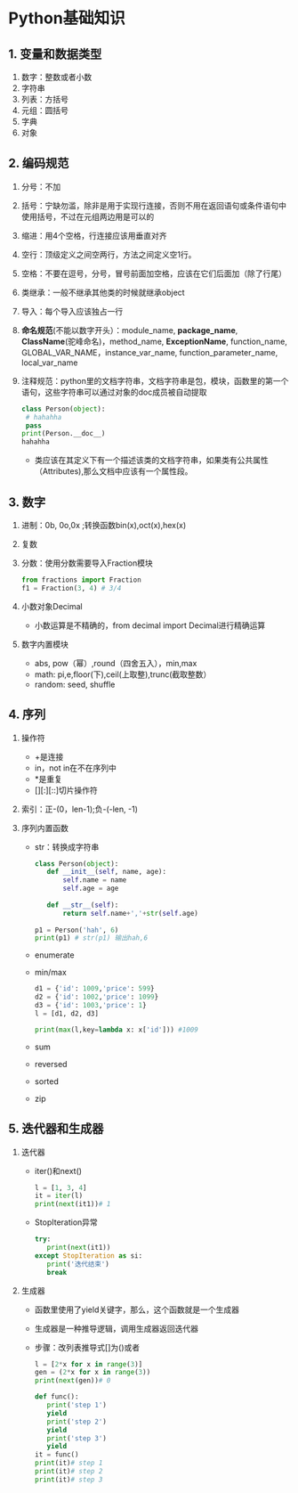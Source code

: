 # Python基础知识

## 1. 变量和数据类型

1. 数字：整数或者小数
2. 字符串
3. 列表：方括号
4. 元组：圆括号
5. 字典
6. 对象

## 2. 编码规范

1. 分号：不加

2. 括号：宁缺勿滥，除非是用于实现行连接，否则不用在返回语句或条件语句中使用括号，不过在元组两边用是可以的

3. 缩进：用4个空格，行连接应该用垂直对齐

4. 空行：顶级定义之间空两行，方法之间定义空1行。

5. 空格：不要在逗号，分号，冒号前面加空格，应该在它们后面加（除了行尾）

6. 类继承：一般不继承其他类的时候就继承object

7. 导入：每个导入应该独占一行

8. **命名规范**(不能以数字开头）：module_name, **package_name**, **ClassName**(驼峰命名)，method_name, **ExceptionName**, function_name, GLOBAL_VAR_NAME，instance_var_name,  function_parameter_name, local_var_name

9. 注释规范：python里的文档字符串，文档字符串是包，模块，函数里的第一个语句，这些字符串可以通过对象的doc成员被自动提取

   ```python
   class Person(object):
   	# hahahha
   	pass
   print(Person.__doc__)
   hahahha
   ```

   - 类应该在其定义下有一个描述该类的文档字符串，如果类有公共属性（Attributes),那么文档中应该有一个属性段。

## 3. 数字

1. 进制：0b, 0o,0x ;转换函数bin(x),oct(x),hex(x)

2. 复数

3. 分数：使用分数需要导入Fraction模块

   ```python
   from fractions import Fraction
   f1 = Fraction(3, 4) # 3/4
   ```

4. 小数对象Decimal

   - 小数运算是不精确的，from decimal import Decimal进行精确运算

5. 数字内置模块

   - abs, pow（幂）,round（四舍五入），min,max
   - math: pi,e,floor(下),ceil(上取整),trunc(截取整数）
   - random: seed, shuffle

## 4. 序列

1. 操作符
   - +是连接
   - in，not in在不在序列中
   - *是重复
   - [][:][::]切片操作符
   
2. 索引：正-(0，len-1);负-(-len, -1)

3. 序列内置函数

   - str：转换成字符串

     ```python
     class Person(object):
     	def __init__(self, name, age):
     		self.name = name
     		self.age = age
     		
     	def __str__(self):
     		return self.name+','+str(self.age)
     		
     p1 = Person('hah', 6)
     print(p1) # str(p1) 输出hah,6
     
     ```

   - enumerate

   - min/max

     ```python
     d1 = {'id': 1009,'price': 599}
     d2 = {'id': 1002,'price': 1099}
     d3 = {'id': 1003,'price': 1}
     l = [d1, d2, d3]
     
     print(max(l,key=lambda x: x['id'])) #1009
     ```

   - sum
   
   - reversed
   
   - sorted
   
   - zip

## 5. 迭代器和生成器

1. 迭代器

   - iter()和next()

     ```python
     l = [1, 3, 4]
     it = iter(l)
     print(next(it1))# 1
     ```

   - StopIteration异常

     ```python
     try:
     	print(next(it1))
     except StopIteration as si:
     	print('迭代结束')
     	break
     ```

2. 生成器

   - 函数里使用了yield关键字，那么，这个函数就是一个生成器

   - 生成器是一种推导逻辑，调用生成器返回迭代器

   - 步骤：改列表推导式[]为()或者

     ```python
     l = [2*x for x in range(3)]
     gen = (2*x for x in range(3))
     print(next(gen))# 0
     
     def func():
     	print('step 1')
     	yield
     	print('step 2')
     	yield
     	print('step 3')
     	yield
     it = func()
     print(it)# step 1
     print(it)# step 2
     print(it)# step 3
     ```

     

